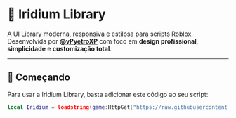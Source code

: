 # 🌌 Iridium Library

A UI Library moderna, responsiva e estilosa para scripts Roblox.  
Desenvolvida por **[@yPyetroXP](https://github.com/yPyetroXP)** com foco em **design profissional**, **simplicidade** e **customização total**.

---

## 🚀 Começando

Para usar a Iridium Library, basta adicionar este código ao seu script:

```lua
local Iridium = loadstring(game:HttpGet("https://raw.githubusercontent.com/yPyetroXP/iridiumlibrary/main/init.lua"))()

